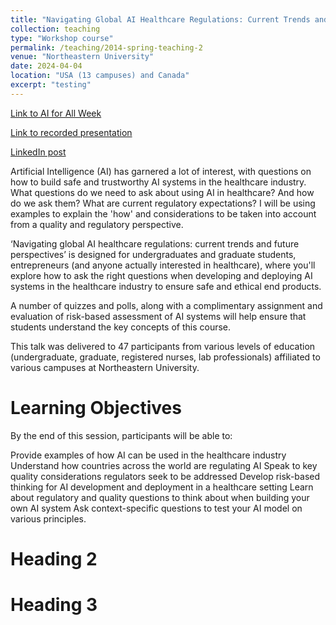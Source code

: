 ```yaml
---
title: "Navigating Global AI Healthcare Regulations: Current Trends and Future Perspectives"
collection: teaching
type: "Workshop course"
permalink: /teaching/2014-spring-teaching-2
venue: "Northeastern University"
date: 2024-04-04
location: "USA (13 campuses) and Canada"
excerpt: "testing"
---
```


[Link to AI for All Week](https://aiinaction.sites.northeastern.edu/)

[Link to recorded presentation](https://youtu.be/SqeeoGWBAs0)

[LinkedIn post](https://www.linkedin.com/posts/attrayeec_aiforall-northeasternuniversity-ai-activity-7181829156467298304-ufaU?utm_source=share&utm_medium=member_desktop)

Artificial Intelligence (AI) has garnered a lot of interest, with questions on how to build safe and trustworthy AI systems in the healthcare industry. 
What questions do we need to ask about using AI in healthcare? And how do we ask them? What are current regulatory expectations? I will be using examples to explain the 'how' and considerations to be taken into account from a quality and regulatory perspective.

‘Navigating global AI healthcare regulations: current trends and future perspectives’ is designed for undergraduates and graduate students, entrepreneurs (and anyone actually interested in healthcare), where you'll explore how to ask the right questions when developing and deploying AI systems in the healthcare industry to ensure safe and ethical end products.

A number of quizzes and polls, along with a complimentary assignment and evaluation of risk-based assessment of AI systems will help ensure that students understand the key concepts of this course. 

This talk was delivered to 47 participants from various levels of education (undergraduate, graduate, registered nurses, lab professionals) affiliated to various campuses at Northeastern University.

Learning Objectives
======

By the end of this session, participants will be able to:

Provide examples of how AI can be used in the healthcare industry
Understand how countries across the world are regulating AI
Speak to key quality considerations regulators seek to be addressed
Develop risk-based thinking for AI development and deployment in a healthcare setting
Learn about regulatory and quality questions to think about when building your own AI system
Ask context-specific questions to test your AI model on various principles.


Heading 2
======

Heading 3
======